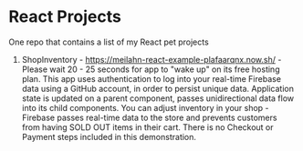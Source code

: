 # React Projects
One repo that contains a list of my React pet projects

1. ShopInventory - https://meilahn-react-example-plafaarqnx.now.sh/ - Please wait 20 - 25 seconds for app to "wake up" on its free hosting plan. This app uses authentication to log into your real-time Firebase data using a GitHub account, in order to persist unique data. Application state is updated on a parent component, passes unidirectional data flow into its child components. You can adjust inventory in your shop - Firebase passes real-time data to the store and prevents customers from having SOLD OUT items in their cart. There is no Checkout or Payment steps included in this demonstration.
